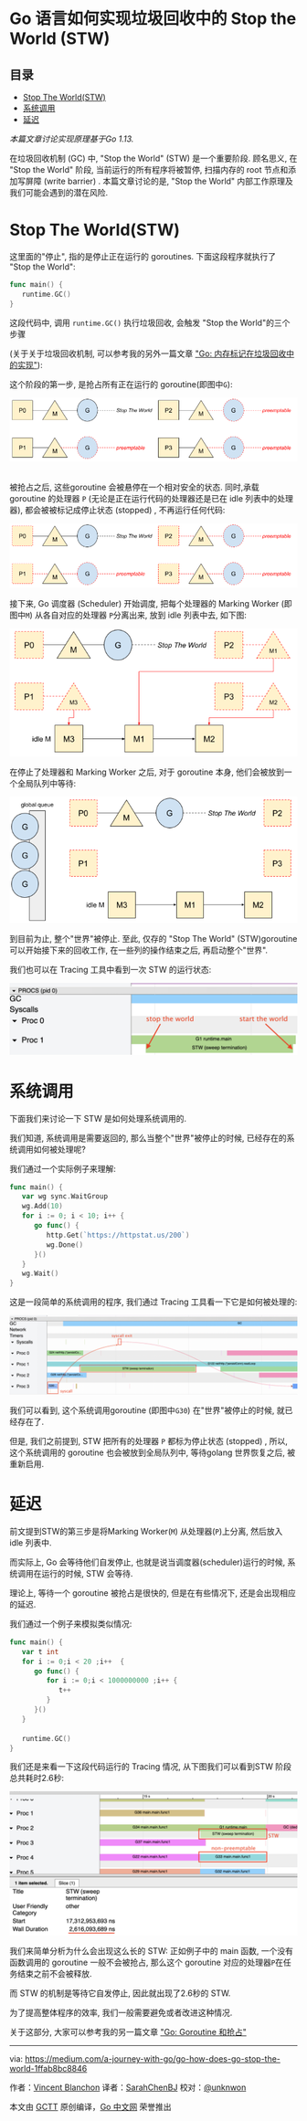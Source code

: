 # Go 语言如何实现垃圾回收中的 Stop the World (STW)


## 目录

<!-- vim-markdown-toc GFM --> 
- [Stop The World(STW)](#stop-the-worldstw)
- [系统调用](#%e7%b3%bb%e7%bb%9f%e8%b0%83%e7%94%a8)
- [延迟](#%e5%bb%b6%e8%bf%9f)
<!-- vim-markdown-toc -->

*本篇文章讨论实现原理基于Go 1.13.*

在垃圾回收机制 (GC) 中, "Stop the World" (STW) 是一个重要阶段. 顾名思义, 在 "Stop the World" 阶段, 当前运行的所有程序将被暂停, 扫描内存的 root 节点和添加写屏障 (write barrier) . 本篇文章讨论的是, "Stop the World" 内部工作原理及我们可能会遇到的潜在风险.

# Stop The World(STW)

这里面的"停止", 指的是停止正在运行的 goroutines. 下面这段程序就执行了 "Stop the World":   

```go
func main() {
   runtime.GC()
}
```
这段代码中, 调用 `runtime.GC()` 执行垃圾回收, 会触发 "Stop the World"的三个步骤  

(关于关于垃圾回收机制, 可以参考我的另外一篇文章 ["Go: 内存标记在垃圾回收中的实现"](https://medium.com/a-journey-with-go/go-how-does-the-garbage-collector-mark-the-memory-72cfc12c6976)): 



这个阶段的第一步, 是抢占所有正在运行的 goroutine(即图中`G`):  



![STW_goroutines_preemption](https://github.com/SarahChenBJ/gctt-images/blob/master/how-does-go-stop-the-world/STW_goroutines_preemption.png?raw=true)  
<br>


被抢占之后, 这些goroutine 会被悬停在一个相对安全的状态. 同时,承载 goroutine 的处理器 `P` (无论是正在运行代码的处理器还是已在 idle 列表中的处理器), 都会被被标记成停止状态 (stopped) , 不再运行任何代码:   



![STW_P_stopped](https://github.com/SarahChenBJ/gctt-images/blob/master/how-does-go-stop-the-world/STW_P_stopped.png?raw=true)
<br>

接下来, Go 调度器 (Scheduler) 开始调度, 把每个处理器的 Marking Worker (即图中`M`) 从各自对应的处理器 `P`分离出来, 放到 idle 列表中去, 如下图: 


![STW_M_Detach](https://github.com/SarahChenBJ/gctt-images/blob/master/how-does-go-stop-the-world/STW_M_Detach.png?raw=true)
<br>



在停止了处理器和 Marking Worker 之后, 对于 goroutine 本身, 他们会被放到一个全局队列中等待: 

![STW_G_Queue](https://github.com/SarahChenBJ/gctt-images/blob/master/how-does-go-stop-the-world/STW_G_Queue.png?raw=true)
<br>


到目前为止, 整个"世界"被停止. 至此, 仅存的 "Stop The World" (STW)goroutine 可以开始接下来的回收工作, 在一些列的操作结束之后, 再启动整个"世界".

我们也可以在 Tracing 工具中看到一次 STW 的运行状态: 

![STW_TRACING](https://github.com/SarahChenBJ/gctt-images/blob/master/how-does-go-stop-the-world/STW_TRACING.png?raw=true)
<br>



# 系统调用

下面我们来讨论一下 STW 是如何处理系统调用的. 

我们知道, 系统调用是需要返回的, 那么当整个"世界"被停止的时候, 已经存在的系统调用如何被处理呢? 

我们通过一个实际例子来理解: 

```go
func main() {
   var wg sync.WaitGroup
   wg.Add(10)
   for i := 0; i < 10; i++ {
      go func() {
         http.Get(`https://httpstat.us/200`)
         wg.Done()
      }()
   }
   wg.Wait()
}
```

这是一段简单的系统调用的程序, 我们通过 Tracing 工具看一下它是如何被处理的:


![SC_tracing](https://github.com/SarahChenBJ/gctt-images/blob/master/how-does-go-stop-the-world/SC_tracing.png?raw=true)
<br>

我们可以看到, 这个系统调用goroutine (即图中`G30`) 在"世界"被停止的时候, 就已经存在了. 

但是, 我们之前提到, STW 把所有的处理器 `P` 都标为停止状态 (stopped) , 所以, 这个系统调用的 goroutine 也会被放到全局队列中, 等待golang 世界恢复之后, 被重新启用.


# 延迟

前文提到STW的第三步是将Marking Worker(`M`) 从处理器(`P`)上分离, 然后放入 idle 列表中. 

而实际上, Go 会等待他们自发停止, 也就是说当调度器(scheduler)运行的时候, 系统调用在运行的时候, STW 会等待. 

理论上, 等待一个 goroutine 被抢占是很快的, 但是在有些情况下, 还是会出现相应的延迟. 

我们通过一个例子来模拟类似情况: 

```go
func main() {
   var t int
   for i := 0;i < 20 ;i++  {
      go func() {
         for i := 0;i < 1000000000 ;i++ {
            t++
         }
      }()
   }

   runtime.GC()
}
```

我们还是来看一下这段代码运行的 Tracing 情况, 从下图我们可以看到STW 阶段总共耗时2.6秒: 

![STW_26S](https://github.com/SarahChenBJ/gctt-images/blob/master/how-does-go-stop-the-world/STW_26S.png?raw=true)
<br>


我们来简单分析为什么会出现这么长的 STW: 正如例子中的 main 函数, 一个没有函数调用的 goroutine 一般不会被抢占, 那么这个 goroutine 对应的处理器`P`在任务结束之前不会被释放. 

而 STW 的机制是等待它自发停止, 因此就出现了2.6秒的 STW. 

为了提高整体程序的效率, 我们一般需要避免或者改进这种情况. 

关于这部分, 大家可以参考我的另一篇文章 ["Go: Goroutine 和抢占"](https://medium.com/a-journey-with-go/go-goroutine-and-preemption-d6bc2aa2f4b7)

----------------

via: https://medium.com/a-journey-with-go/go-how-does-go-stop-the-world-1ffab8bc8846

作者：[Vincent Blanchon](https://medium.com/@blanchon.vincent?source=post_page-----72cfc12c6976----------------------)
译者：[SarahChenBJ](https://github.com/SarahChenBJ)
校对：[@unknwon](https://github.com/unknwon)

本文由 [GCTT](https://github.com/studygolang/GCTT) 原创编译，[Go 中文网](https://studygolang.com/) 荣誉推出
